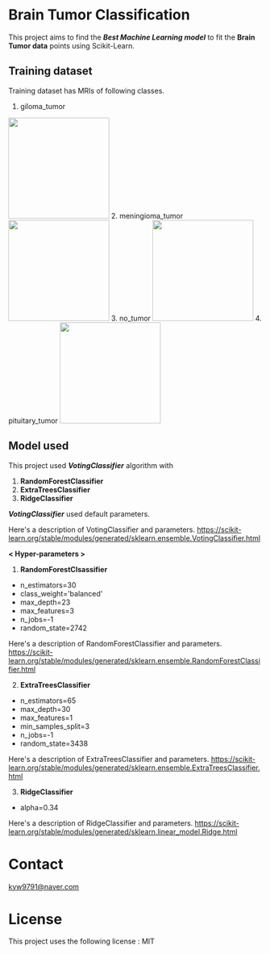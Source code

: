 # Brain Tumor Classification
This project aims to find the ***Best Machine Learning model*** to fit the **Brain Tumor data** points using Scikit-Learn.

## Training dataset
Training dataset has MRIs of following classes.
1. giloma_tumor
<img src="https://user-images.githubusercontent.com/115199510/207057717-2b246175-fc80-4f4e-8061-c49f4f847617.jpg" width="200" height="200"/>
2. meningioma_tumor
<img src="https://user-images.githubusercontent.com/115199510/207058986-e6e86c7b-6b69-4c7a-9c27-6f557bf0d609.jpg" width="200" height="200"/>
3. no_tumor
<img src="https://user-images.githubusercontent.com/115199510/207059633-b6a94ee7-b132-4bf1-93be-9ac5a73490b9.jpg" width="200" height="200"/>
4. pituitary_tumor
<img src="https://user-images.githubusercontent.com/115199510/207060080-5c0d2198-628c-4605-a517-908332930229.jpg" width="200" height="200"/>

## Model used
This project used ***VotingClassifier*** algorithm with
1. **RandomForestClassifier**
2. **ExtraTreesClassifier**
3. **RidgeClassifier**

***VotingClassifier*** used default parameters.

Here's a description of VotingClassifier and parameters.
https://scikit-learn.org/stable/modules/generated/sklearn.ensemble.VotingClassifier.html


**< Hyper-parameters >**

1. **RandomForestClsassifier**
- n_estimators=30
- class_weight='balanced'
- max_depth=23
- max_features=3
- n_jobs=-1
- random_state=2742

Here's a description of RandomForestClassifier and parameters.
https://scikit-learn.org/stable/modules/generated/sklearn.ensemble.RandomForestClassifier.html

2. **ExtraTreesClassifier**
- n_estimators=65
- max_depth=30
- max_features=1
- min_samples_split=3
- n_jobs=-1
- random_state=3438

Here's a description of ExtraTreesClassifier and parameters.
https://scikit-learn.org/stable/modules/generated/sklearn.ensemble.ExtraTreesClassifier.html

3. **RidgeClassifier**
- alpha=0.34

Here's a description of RidgeClassifier and parameters.
https://scikit-learn.org/stable/modules/generated/sklearn.linear_model.Ridge.html


# Contact
kyw9791@naver.com

# License
This project uses the following license : MIT
